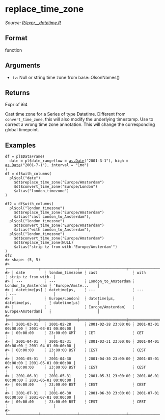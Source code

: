 # replace_time_zone

*Source: [R/expr__datetime.R](https://github.com/pola-rs/r-polars/tree/main/R/expr__datetime.R)*

## Format

function

## Arguments

- `tz`: Null or string time zone from base::OlsonNames()

## Returns

Expr of i64

Cast time zone for a Series of type Datetime. Different from `convert_time_zone`, this will also modify the underlying timestamp. Use to correct a wrong time zone annotation. This will change the corresponding global timepoint.

## Examples

<pre class='r-example'><code><span class='r-in'><span><span class='va'>df</span> <span class='op'>=</span> <span class='va'>pl</span><span class='op'>$</span><span class='fu'>DataFrame</span><span class='op'>(</span></span></span>
<span class='r-in'><span>  date <span class='op'>=</span> <span class='va'>pl</span><span class='op'>$</span><span class='fu'>date_range</span><span class='op'>(</span>low <span class='op'>=</span> <span class='fu'><a href='https://rdrr.io/r/base/as.Date.html'>as.Date</a></span><span class='op'>(</span><span class='st'>"2001-3-1"</span><span class='op'>)</span>, high <span class='op'>=</span> <span class='fu'><a href='https://rdrr.io/r/base/as.Date.html'>as.Date</a></span><span class='op'>(</span><span class='st'>"2001-7-1"</span><span class='op'>)</span>, interval <span class='op'>=</span> <span class='st'>"1mo"</span><span class='op'>)</span></span></span>
<span class='r-in'><span><span class='op'>)</span></span></span>
<span class='r-in'><span><span class='va'>df</span> <span class='op'>=</span> <span class='va'>df</span><span class='op'>$</span><span class='fu'>with_columns</span><span class='op'>(</span></span></span>
<span class='r-in'><span>  <span class='va'>pl</span><span class='op'>$</span><span class='fu'>col</span><span class='op'>(</span><span class='st'>"date"</span><span class='op'>)</span></span></span>
<span class='r-in'><span>    <span class='op'>$</span><span class='va'>dt</span><span class='op'>$</span><span class='fu'>replace_time_zone</span><span class='op'>(</span><span class='st'>"Europe/Amsterdam"</span><span class='op'>)</span></span></span>
<span class='r-in'><span>    <span class='op'>$</span><span class='va'>dt</span><span class='op'>$</span><span class='fu'>convert_time_zone</span><span class='op'>(</span><span class='st'>"Europe/London"</span><span class='op'>)</span></span></span>
<span class='r-in'><span>    <span class='op'>$</span><span class='fu'>alias</span><span class='op'>(</span><span class='st'>"london_timezone"</span><span class='op'>)</span></span></span>
<span class='r-in'><span><span class='op'>)</span></span></span>
<span class='r-in'><span></span></span>
<span class='r-in'><span><span class='va'>df2</span> <span class='op'>=</span> <span class='va'>df</span><span class='op'>$</span><span class='fu'>with_columns</span><span class='op'>(</span></span></span>
<span class='r-in'><span>  <span class='va'>pl</span><span class='op'>$</span><span class='fu'>col</span><span class='op'>(</span><span class='st'>"london_timezone"</span><span class='op'>)</span></span></span>
<span class='r-in'><span>    <span class='op'>$</span><span class='va'>dt</span><span class='op'>$</span><span class='fu'>replace_time_zone</span><span class='op'>(</span><span class='st'>"Europe/Amsterdam"</span><span class='op'>)</span></span></span>
<span class='r-in'><span>    <span class='op'>$</span><span class='fu'>alias</span><span class='op'>(</span><span class='st'>"cast London_to_Amsterdam"</span><span class='op'>)</span>,</span></span>
<span class='r-in'><span>  <span class='va'>pl</span><span class='op'>$</span><span class='fu'>col</span><span class='op'>(</span><span class='st'>"london_timezone"</span><span class='op'>)</span></span></span>
<span class='r-in'><span>    <span class='op'>$</span><span class='va'>dt</span><span class='op'>$</span><span class='fu'>convert_time_zone</span><span class='op'>(</span><span class='st'>"Europe/Amsterdam"</span><span class='op'>)</span></span></span>
<span class='r-in'><span>    <span class='op'>$</span><span class='fu'>alias</span><span class='op'>(</span><span class='st'>"with London_to_Amsterdam"</span><span class='op'>)</span>,</span></span>
<span class='r-in'><span>  <span class='va'>pl</span><span class='op'>$</span><span class='fu'>col</span><span class='op'>(</span><span class='st'>"london_timezone"</span><span class='op'>)</span></span></span>
<span class='r-in'><span>    <span class='op'>$</span><span class='va'>dt</span><span class='op'>$</span><span class='fu'>convert_time_zone</span><span class='op'>(</span><span class='st'>"Europe/Amsterdam"</span><span class='op'>)</span></span></span>
<span class='r-in'><span>    <span class='op'>$</span><span class='va'>dt</span><span class='op'>$</span><span class='fu'>replace_time_zone</span><span class='op'>(</span><span class='cn'>NULL</span><span class='op'>)</span></span></span>
<span class='r-in'><span>    <span class='op'>$</span><span class='fu'>alias</span><span class='op'>(</span><span class='st'>"strip tz from with-'Europe/Amsterdam'"</span><span class='op'>)</span></span></span>
<span class='r-in'><span><span class='op'>)</span></span></span>
<span class='r-in'><span><span class='va'>df2</span></span></span>
<span class='r-out co'><span class='r-pr'>#&gt;</span> shape: (5, 5)</span>
<span class='r-out co'><span class='r-pr'>#&gt;</span> ┌──────────────┬─────────────────┬─────────────────────┬─────────────────────┬─────────────────────┐</span>
<span class='r-out co'><span class='r-pr'>#&gt;</span> │ date         ┆ london_timezone ┆ cast                ┆ with                ┆ strip tz from with- │</span>
<span class='r-out co'><span class='r-pr'>#&gt;</span> │ ---          ┆ ---             ┆ London_to_Amsterdam ┆ London_to_Amsterdam ┆ 'Europe/Amste...    │</span>
<span class='r-out co'><span class='r-pr'>#&gt;</span> │ datetime[μs] ┆ datetime[μs,    ┆ ---                 ┆ ---                 ┆ ---                 │</span>
<span class='r-out co'><span class='r-pr'>#&gt;</span> │              ┆ Europe/London]  ┆ datetime[μs,        ┆ datetime[μs,        ┆ datetime[μs]        │</span>
<span class='r-out co'><span class='r-pr'>#&gt;</span> │              ┆                 ┆ Europe/Amsterdam]   ┆ Europe/Amsterdam]   ┆                     │</span>
<span class='r-out co'><span class='r-pr'>#&gt;</span> ╞══════════════╪═════════════════╪═════════════════════╪═════════════════════╪═════════════════════╡</span>
<span class='r-out co'><span class='r-pr'>#&gt;</span> │ 2001-03-01   ┆ 2001-02-28      ┆ 2001-02-28 23:00:00 ┆ 2001-03-01 00:00:00 ┆ 2001-03-01 00:00:00 │</span>
<span class='r-out co'><span class='r-pr'>#&gt;</span> │ 00:00:00     ┆ 23:00:00 GMT    ┆ CET                 ┆ CET                 ┆                     │</span>
<span class='r-out co'><span class='r-pr'>#&gt;</span> │ 2001-04-01   ┆ 2001-03-31      ┆ 2001-03-31 23:00:00 ┆ 2001-04-01 00:00:00 ┆ 2001-04-01 00:00:00 │</span>
<span class='r-out co'><span class='r-pr'>#&gt;</span> │ 00:00:00     ┆ 23:00:00 BST    ┆ CEST                ┆ CEST                ┆                     │</span>
<span class='r-out co'><span class='r-pr'>#&gt;</span> │ 2001-05-01   ┆ 2001-04-30      ┆ 2001-04-30 23:00:00 ┆ 2001-05-01 00:00:00 ┆ 2001-05-01 00:00:00 │</span>
<span class='r-out co'><span class='r-pr'>#&gt;</span> │ 00:00:00     ┆ 23:00:00 BST    ┆ CEST                ┆ CEST                ┆                     │</span>
<span class='r-out co'><span class='r-pr'>#&gt;</span> │ 2001-06-01   ┆ 2001-05-31      ┆ 2001-05-31 23:00:00 ┆ 2001-06-01 00:00:00 ┆ 2001-06-01 00:00:00 │</span>
<span class='r-out co'><span class='r-pr'>#&gt;</span> │ 00:00:00     ┆ 23:00:00 BST    ┆ CEST                ┆ CEST                ┆                     │</span>
<span class='r-out co'><span class='r-pr'>#&gt;</span> │ 2001-07-01   ┆ 2001-06-30      ┆ 2001-06-30 23:00:00 ┆ 2001-07-01 00:00:00 ┆ 2001-07-01 00:00:00 │</span>
<span class='r-out co'><span class='r-pr'>#&gt;</span> │ 00:00:00     ┆ 23:00:00 BST    ┆ CEST                ┆ CEST                ┆                     │</span>
<span class='r-out co'><span class='r-pr'>#&gt;</span> └──────────────┴─────────────────┴─────────────────────┴─────────────────────┴─────────────────────┘</span>
 </code></pre>
